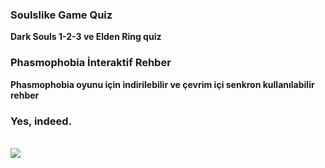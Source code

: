<div class="card">
  <h3>Soulslike Game Quiz</h3>
  <p><b>Dark Souls 1-2-3 ve Elden Ring quiz</b><br></p>
  <a href="https://vittoriocodes.github.io/soulsquiz"><span class="card-link-spanner"></span></a>
</div>
<div class="card">
  <h3>Phasmophobia İnteraktif Rehber</h3>
  <p><b>Phasmophobia oyunu için indirilebilir ve çevrim içi senkron kullanılabilir rehber</b><br></p>
  <a href="https://tybayn.github.io/phasmo-cheat-sheet-tr/"><span class="card-link-spanner"></span></a>
</div>
<div class="card">
  <h3>Yes, indeed.</h3><br>
  <img src="https://i.pinimg.com/originals/a1/a3/c3/a1a3c30fb3cac89a927278099639fa5c.gif" align="center"><br>
  <span class="card-link-spanner"></span>
</div>
